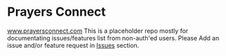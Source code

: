 # Prayers Connect 
www.prayersconnect.com
This is a placeholder repo mostly for documentating issues/features list from non-auth'ed users. 
Please Add an issue and/or feature request in [Issues](https://github.com/thehungrycoder/Prayers-Connect/issues) section. 

